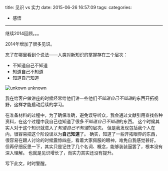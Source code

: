 title: 见识 vs 实力
date: 2015-06-26 16:57:09
tags:
categories:
- 感悟
---
继续2014回顾。。。

2014年增加了很多见识。

忘了在哪里看到个说法——人类对新知识的掌握存在三个层次：
* 不知道自己不知道
* 知道自己不知道
* 知道自己知道

<!-- more -->

![unkown unknown](http://7u2h31.com1.z0.glb.clouddn.com/15-45-17.jpg)

我在给客户做讲座的时候经常给他们讲一些他们*不知道自己不知道*的东西开拓视野，这样才能启动后续的学习。

在准备材料的过程中，为了确保准确，避免误导听众，我会通过文献引用查找各种资料，在这个过程中我自己也知道了很多*不知道自己不知道*的东西。
这个时候其实人对于这个知识就进入了*知道自己不知道*的层次。 但是我发现包括我个人在内，很容易把这个阶段误以为**自己知道**了。 确实，知道了一些开拓眼界的东西，很容易在跟人讨论的时候震惊四座，看着大家佩服的眼神，难免自我感觉甚好。 但再仔细反思一下，其实只是记住了几个名词、概念，能够装装逼罢了，根本没有深入理解。
也就是见识增长了，而实力其实还没有提升。

写下此文，时时警醒。

